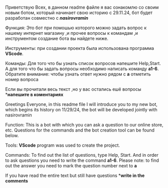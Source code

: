 Приветствую Всех, в данном readme файле я вас ознакомлю со своим новым ботом, который начинает свою историю с 29.11.24, бот будет разработан совместно с ***nasirovramin***

Функция: Это бот при помошью которого можно задать вопрос к нашему интернет магазину ,и прочее
вопросы к командам ,и инструментом создание бота вы найдете ниже.

Инструменты: при создании проекта была использована программа **VScode**.

Команды: Для того что бы узнать список вопросов напешите Help,Start.
А для того что бы задать вопросы необходимо написать команду **a1-6**.
Обратите внимание: чтобы узнать ответ нужно рядом с **a** отметить номер вопроса 

Если вы прочитали весь текст ,но у вас остались ешё вопросы 
***напешите в коментариях** 

Greetings Everyone, in this readme file I will introduce you to my new bot, which begins its history on 11/29/24, the bot will be developed jointly with nasirovramin

Function: This is a bot with which you can ask a question to our online store, etc.
Questions for the commands and the bot creation tool can be found below.

Tools: **VScode** program was used to create the project.

Commands: To find out the list of questions, type Help, Start.
And in order to ask questions you need to write the command **a1-6**.
Please note: to find out the answer you need to mark the question number next to **a**

If you have read the entire text but still have questions 
***write in the comments**










